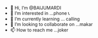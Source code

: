 - 👋 Hi, I’m @BAIJUMARDI
- 👀 I’m interested in ...phone 📞
- 🌱 I’m currently learning ... calling
- 💞️ I’m looking to collaborate on ...makar
- 📫 How to reach me ...joker

<!---gkgyyjjhuu
BAIJUMARDI/BAIJUMARDI is a ✨ special ✨ repository because its `README.md` (this file) appears on your GitHub profile.
You can click the Preview link to take a look at your changes.
--->
